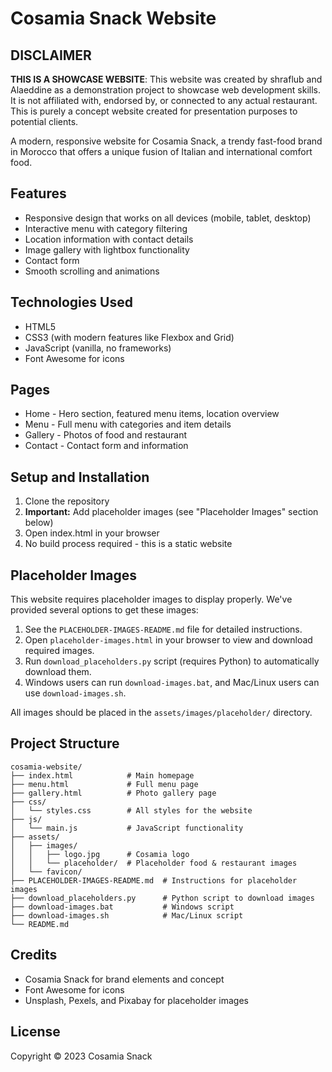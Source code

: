 # Cosamia Snack Website

## DISCLAIMER
**THIS IS A SHOWCASE WEBSITE**: This website was created by shraflub and Alaeddine as a demonstration project to showcase web development skills. It is not affiliated with, endorsed by, or connected to any actual restaurant. This is purely a concept website created for presentation purposes to potential clients.

A modern, responsive website for Cosamia Snack, a trendy fast-food brand in Morocco that offers a unique fusion of Italian and international comfort food.

## Features

- Responsive design that works on all devices (mobile, tablet, desktop)
- Interactive menu with category filtering
- Location information with contact details
- Image gallery with lightbox functionality
- Contact form
- Smooth scrolling and animations

## Technologies Used

- HTML5
- CSS3 (with modern features like Flexbox and Grid)
- JavaScript (vanilla, no frameworks)
- Font Awesome for icons

## Pages

- Home - Hero section, featured menu items, location overview
- Menu - Full menu with categories and item details
- Gallery - Photos of food and restaurant
- Contact - Contact form and information

## Setup and Installation

1. Clone the repository
2. **Important:** Add placeholder images (see "Placeholder Images" section below)
3. Open index.html in your browser
4. No build process required - this is a static website

## Placeholder Images

This website requires placeholder images to display properly. We've provided several options to get these images:

1. See the `PLACEHOLDER-IMAGES-README.md` file for detailed instructions.
2. Open `placeholder-images.html` in your browser to view and download required images.
3. Run `download_placeholders.py` script (requires Python) to automatically download them.
4. Windows users can run `download-images.bat`, and Mac/Linux users can use `download-images.sh`.

All images should be placed in the `assets/images/placeholder/` directory.

## Project Structure

```
cosamia-website/
├── index.html            # Main homepage
├── menu.html             # Full menu page
├── gallery.html          # Photo gallery page
├── css/
│   └── styles.css        # All styles for the website
├── js/
│   └── main.js           # JavaScript functionality
├── assets/
│   ├── images/
│   │   ├── logo.jpg      # Cosamia logo
│   │   └── placeholder/  # Placeholder food & restaurant images
│   └── favicon/
├── PLACEHOLDER-IMAGES-README.md  # Instructions for placeholder images
├── download_placeholders.py      # Python script to download images
├── download-images.bat           # Windows script
├── download-images.sh            # Mac/Linux script
└── README.md
```

## Credits

- Cosamia Snack for brand elements and concept
- Font Awesome for icons
- Unsplash, Pexels, and Pixabay for placeholder images

## License

Copyright © 2023 Cosamia Snack 